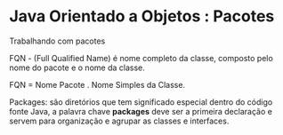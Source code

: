 # Java Orientado a Objetos : Pacotes
Trabalhando com pacotes

<p>FQN - (Full Qualified Name) é nome completo da classe, composto pelo nome do pacote e o nome da classe.<p>
<p> FQN = Nome Pacote . Nome Simples da Classe. </p>
<p></p>
<p>Packages: são diretórios que tem significado especial dentro do código fonte Java, a palavra chave <b>packages</b> deve ser a primeira declaração e servem para organização e agrupar as classes e interfaces.</p>
